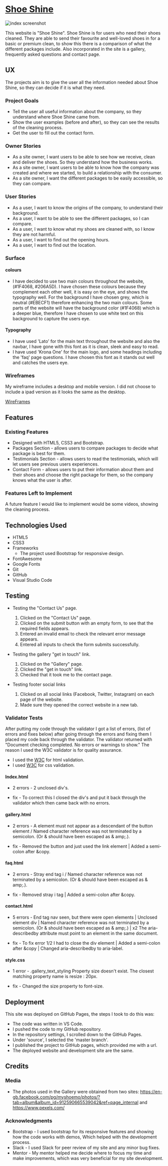 # [Shoe Shine](https://jacktubby.github.io/ShoeShine/)

![index screenshot](/assets/images/index-screenshot.png)

This website is "Shoe Shine". Shoe Shine is for users who need their shoes cleaned. They are able to send their favourite and well-loved shoes in for a basic or premium clean, to show this there is a comparison of what the different packages include. Also incorporated in the site is a gallery, frequently asked questions and contact page. 
 
## UX
 
The projects aim is to give the user all the information needed about Shoe Shine, so they can decide if it is what they need.

### Project Goals 

- Tell the user all useful information about the company, so they understand where Shoe Shine came from.
- Show the user examples (before and after), so they can see the results of the cleaning process.
- Get the user to fill out the contact form.

### Owner Stories

- As a site owner, I want users to be able to see how we receive, clean and deliver the shoes. So they understand how the business works.
- As a site owner, I want users to be able to know how the company was created and where we started, to build a relationship with the consumer.
- As a site owner, I want the different packages to be easily accessible, so they can compare.

### User Stories

- As a user, I want to know the origins of the company, to understand their background.
- As a user, I want to be able to see the different packages, so I can compare.
- As a user, I want to know what my shoes are cleaned with, so I know they are not harmful.
- As a user, I want to find out the opening hours.
- As a user, I want to find out the location.

### Surface 

#### colours

- I have decided to use two main colours throughout the website, (#1F4068, #206A5D). I have chosen these colours because they complement each other well, it is easy on the eye, and shows the typography well. For the background I have chosen grey, which is neutral (#EBECF1) therefore enhancing the two main colours. Some parts of the website will have the background color (#1F4068) which is a deeper blue, therefore I have chosen to use white text on this background to capture the users eye.


#### Typography 
- I have used 'Lato' for the main text throughout the website and also the navbar, I have gone with this font as it is clean, sleek and easy to read.
- I have used 'Krona One' for the main logo, and some headings including the 'faq' page questions. I have chosen this font as it stands out well and catches the users eye.


### Wireframes

My wireframe includes a desktop and mobile version. I did not choose to include a ipad version as it looks the same as the desktop.

[WireFrames](https://github.com/JackTubby/ShoeShine/blob/master/assets/docs/ShoeShine%20Wireframe.pdf)

## Features

### Existing Features

- Designed with HTML5, CSS3 and Bootstrap.
- Packages Section - allows users to compare packages to decide what package is best for them.
- Testimonials Section - allows users to read the testimonials, which will let users see previous users experiences.
- Contact Form - allows users to put their information about them and their shoes and choose the right package for them, so the company knows what the user is after.

### Features Left to Implement

A future feature I would like to implement would be some videos, showing the cleaning process. 

## Technologies Used

- HTML5 
- CSS3
- Frameworks
  - The project used Bootstrap for responsive design.
- FontAwesome
- Google Fonts
- Git
- GitHub
- Visual Studio Code

## Testing

- Testing the "Contact Us" page.
   1. Clicked on the "Contact Us" page.
   2. Clicked on the submit button with an empty form, to see that the required fields appears.
   3. Entered an invalid email to check the relevant error message appears.
   4. Entered all inputs to check the form submits successfully.

- Testing the gallery "get in touch" link.
    1. Clicked on the "Gallery" page.
    2. Clicked the "get in touch" link.
    3. Checked that it took me to the contact page.

- Testing footer social links
  1. Clicked on all social links (Facebook, Twitter, Instagram) on each page of the website.
  2. Made sure they opened the correct website in a new tab.


### Validator Tests

After putting my code through the validator I got a list of errors, (list of errors and fixes below) after going through the errors and fixing them I placed my code back through the validator. The validator returned with "Document checking completed. No errors or warnings to show." The reason I used the W3C validator is for quality assurance.

- I used the [W3C](https://validator.w3.org/) for html validation.
- I used [W3C](https://jigsaw.w3.org/css-validator/) for css validation.

#### Index.html

- 2 errors - 2 unclosed div's.

- fix - To correct this I closed the div's and put it back through the validator which then came back with no errors.

#### gallery.html 

- 2 errors - A element must not appear as a descendant of the button element / Named character reference was not terminated by a semicolon. (Or & should have been escaped as & amp;.).

- fix - Removed the button and just used the link element | Added a semi-colon after &copy.

#### faq.html 

- 2 errors - Stray end tag i / Named character reference was not terminated by a semicolon. (Or & should have been escaped as & amp;.).

- fix - Removed stray i tag | Added a semi-colon after &copy.

#### contact.html

- 5 errors -  End tag nav seen, but there were open elements | Unclosed element div | Named character reference was not terminated by a semicolon. (Or & should have been escaped as & amp;.) | x2 The aria-describedby attribute must point to an element in the same document.

- fix - To fix error 1/2 I had to close the div element | Added a semi-colon after &copy | Changed aria-describedby to aria-label.

#### style.css

- 1 error - .gallery_text_styling	Property size doesn't exist. The closest matching property name is resize : 20px.

- fix - Changed the size property to font-size.

## Deployment

This site was deployed on GitHub Pages, the steps I took to do this was:

- The code was written in VS Code.
- I pushed the code to my GitHub repository.
- In the repository settings, I scrolled down to the GitHub Pages.
- Under 'source', I selected the 'master branch'. 
- I published the project to GitHub pages, which provided me with a url.
- The deployed website and development site are the same.

## Credits

### Media

* The photos used in the Gallery were obtained from two sites: https://en-gb.facebook.com/pg/myshoemo/photos/?tab=album&album_id=912590665539042&ref=page_internal and https://www.pexels.com/

### Acknowledgments

- Bootstrap - I used bootstrap for its responsive features and showing how the code works with demos, Which helped with the development process.
- Slack - I used Slack for peer review of my site and any minor bug fixes.
- Mentor - My mentor helped me decide where to focus my time and make improvements, which was very beneficial for my site development. 